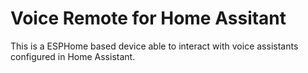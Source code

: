 # Voice Remote for Home Assitant
This is a ESPHome based device able to interact with voice assistants configured in Home Assistant. 
